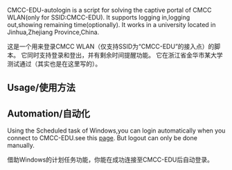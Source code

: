 CMCC-EDU-autologin is a script for solving the captive portal of CMCC WLAN(only for SSID:CMCC-EDU).
It supports logging in,logging out,showing remaining time(optionally).
It works in a university located in Jinhua,Zhejiang Province,China.

这是一个用来登录CMCC WLAN（仅支持SSID为“CMCC-EDU”的接入点）的脚本。
它同时支持登录和登出，并有剩余时间提醒功能。
它在浙江省金华市某大学测试通过（其实也是在这里写的）。

Usage/使用方法
----


Automation/自动化
----
Using the Scheduled task of Windows,you can login automatically when you connect to CMCC-EDU.see this [page](http://superuser.com/questions/262799/how-to-launch-a-command-on-network-connection-disconnection).
But logout can only be done manually.

借助Windows的计划任务功能，你能在成功连接至CMCC-EDU后自动登录。